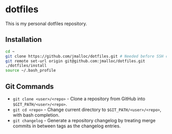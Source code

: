 # dotfiles

This is my personal dotfiles repository.

## Installation

```bash
cd ~
git clone https://github.com/jmalloc/dotfiles.git # Needed before SSH cert is available.
git remote set-url origin git@github.com:jmalloc/dotfiles.git
./dotfiles/install
source ~/.bash_profile
```

## Git Commands

- `git clone <user>/<repo>` - Clone a repository from GitHub into `$GIT_PATH/<user>/<repo>`.
- `git cd <repo>` - Change current directory to `$GIT_PATH/<user>/<repo>`, with bash completion.
- `git changelog` - Generate a repository changelog by treating merge commits in between tags as the changelog entries.
